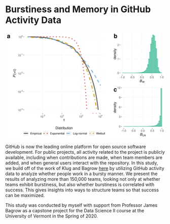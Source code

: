 # Burstiness and Memory in GitHub Activity Data


![Choosing distribution to model interevent times](work/figures/picking-dist.png)

GitHub is now the leading online platform for open source software development. For public
projects, all activity related to the project is publicly available, including when contributions are
made, when team members are added, and when general users interact with the repository. In this
study, we build off of the work of Klug and Bagrow [here](https://royalsocietypublishing.org/doi/10.1098/rsos.160007) by utilizing GitHub activity data to analyze whether people
work in a bursty manner. We present the results of analyzing more than 150,000 teams, looking not
only at whether teams exhibit burstiness, but also whether burstiness is correlated with success.
This gives insights into ways to structure teams so that success can be maximized.

This study was conducted by myself with support from Professor James Bagrow as a capstone project for the Data Science II course at the University of Vermont in the Spring of 2020.

